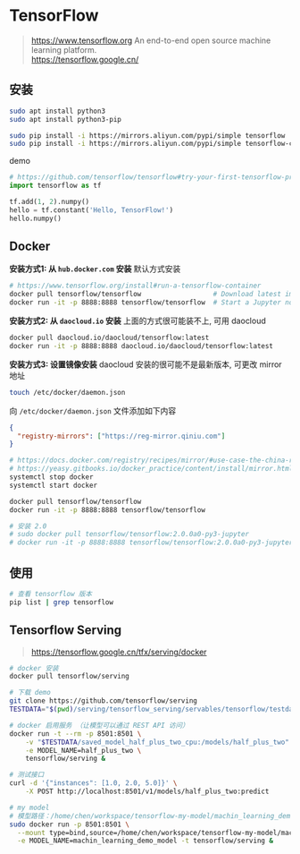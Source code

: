 # TensorFlow

> <https://www.tensorflow.org> An end-to-end open source machine learning platform.  
> <https://tensorflow.google.cn/>

## 安装

```bash
sudo apt install python3
sudo apt install python3-pip

sudo pip install -i https://mirrors.aliyun.com/pypi/simple tensorflow
sudo pip install -i https://mirrors.aliyun.com/pypi/simple tensorflow-cpu
```

demo

```python
# https://github.com/tensorflow/tensorflow#try-your-first-tensorflow-program
import tensorflow as tf

tf.add(1, 2).numpy()
hello = tf.constant('Hello, TensorFlow!')
hello.numpy()
```

## Docker

**安装方式1: 从 `hub.docker.com` 安装** 默认方式安装

```bash
# https://www.tensorflow.org/install#run-a-tensorflow-container
docker pull tensorflow/tensorflow                  # Download latest image
docker run -it -p 8888:8888 tensorflow/tensorflow  # Start a Jupyter notebook server
```

**安装方式2: 从 `daocloud.io` 安装** 上面的方式很可能装不上, 可用 daocloud

```bash
docker pull daocloud.io/daocloud/tensorflow:latest
docker run -it -p 8888:8888 daocloud.io/daocloud/tensorflow:latest
```

**安装方式3: 设置镜像安装** daocloud 安装的很可能不是最新版本, 可更改 mirror 地址

```bash
touch /etc/docker/daemon.json
```

向 `/etc/docker/daemon.json` 文件添加如下内容

```json
{
  "registry-mirrors": ["https://reg-mirror.qiniu.com"]
}
```

```bash
# https://docs.docker.com/registry/recipes/mirror/#use-case-the-china-registry-mirror
# https://yeasy.gitbooks.io/docker_practice/content/install/mirror.html
systemctl stop docker
systemctl start docker

docker pull tensorflow/tensorflow
docker run -it -p 8888:8888 tensorflow/tensorflow

# 安装 2.0
# sudo docker pull tensorflow/tensorflow:2.0.0a0-py3-jupyter
# docker run -it -p 8888:8888 tensorflow/tensorflow:2.0.0a0-py3-jupyter
```

## 使用

```bash
# 查看 tensorflow 版本
pip list | grep tensorflow
```

## Tensorflow Serving

> <https://tensorflow.google.cn/tfx/serving/docker>

```bash
# docker 安装
docker pull tensorflow/serving

# 下载 demo
git clone https://github.com/tensorflow/serving
TESTDATA="$(pwd)/serving/tensorflow_serving/servables/tensorflow/testdata"

# docker 启用服务 （让模型可以通过 REST API 访问）
docker run -t --rm -p 8501:8501 \
    -v "$TESTDATA/saved_model_half_plus_two_cpu:/models/half_plus_two" \
    -e MODEL_NAME=half_plus_two \
    tensorflow/serving &

# 测试接口
curl -d '{"instances": [1.0, 2.0, 5.0]}' \
    -X POST http://localhost:8501/v1/models/half_plus_two:predict
```

```bash
# my model
# 模型路径：/home/chen/workspace/tensorflow-my-model/machin_learning_demo_model/1
sudo docker run -p 8501:8501 \
  --mount type=bind,source=/home/chen/workspace/tensorflow-my-model/machin_learning_demo_model,target=/models/machin_learning_demo_model \
  -e MODEL_NAME=machin_learning_demo_model -t tensorflow/serving &
```